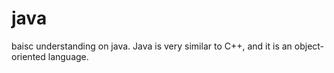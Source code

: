 # java
baisc understanding on java.
Java is very similar to C++, and it is an object-oriented language.
